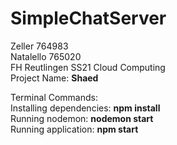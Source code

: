 

# SimpleChatServer
Zeller 764983
<br>
Natalello 765020
<br>
FH Reutlingen SS21 Cloud Computing
<br>
Project Name: **Shaed**

Terminal Commands:
<br>
Installing dependencies: **npm install** 
<br>
Running nodemon: **nodemon start** 
<br>
Running application: **npm start**
